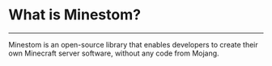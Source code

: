 # What is Minestom?

---
Minestom is an open-source library that enables developers to create their own Minecraft server software, without any code from Mojang.